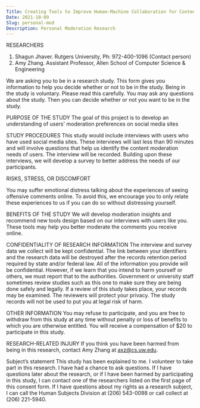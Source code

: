 ```yaml
---
Title: Creating Tools to Improve Human-Machine Collaboration for Content Moderation!
Date: 2021-10-09
Slug: personal-mod
Description: Personal Moderation Research
---
```

RESEARCHERS 
1.	Shagun Jhaver. Rutgers University, Ph: 972-400-1096 (Contact person)
2.	Amy Zhang. Assistant Professor, Allen School of Computer Science & Engineering

We are asking you to be in a research study. This form gives you information to help you decide whether or not to be in the study. Being in the study is voluntary. Please read this carefully.  You may ask any questions about the study. Then you can decide whether or not you want to be in the study.

PURPOSE OF THE STUDY
The goal of this project is to develop an understanding of users' moderation preferences on social media sites

STUDY PROCEDURES
This study would include interviews with users who have used social media sites. These interviews will last less than 90 minutes and will involve questions that help us identify the content moderation needs of users. The interview will be recorded. Building upon these interviews, we will develop a survey to better address the needs of our participants. 

RISKS, STRESS, OR DISCOMFORT

You may suffer emotional distress talking about the experiences of seeing offensive comments online. To avoid this, we encourage you to only relate these experiences to us if you can do so without distressing yourself.

BENEFITS OF THE STUDY
We will develop moderation insights and recommend new tools design based on our interviews with users like you. These tools may help you better moderate the comments you receive online.


CONFIDENTIALITY OF RESEARCH INFORMATION
The interview and survey data we collect will be kept confidential. The link between your identifiers and the research data will be destroyed after the records retention period required by state and/or federal law. All of the information you provide will be confidential. However, if we learn that you intend to harm yourself or others, we must report that to the authorities. Government or university staff sometimes review studies such as this one to make sure they are being done safely and legally. If a review of this study takes place, your records may be examined. The reviewers will protect your privacy. The study records will not be used to put you at legal risk of harm.

OTHER INFORMATION
You may refuse to participate, and you are free to withdraw from this study at any time without penalty or loss of benefits to which you are otherwise entitled. You will receive a compensation of $20 to participate in this study. 

RESEARCH-RELATED INJURY
If you think you have been harmed from being in this research, contact Amy Zhang at axz@cs.uw.edu.


Subject’s statement
This study has been explained to me.  I volunteer to take part in this research.  I have had a chance to ask questions.  If I have questions later about the research, or if I have been harmed by participating in this study, I can contact one of the researchers listed on the first page of this consent form.  If I have questions about my rights as a research subject, I can call the Human Subjects Division at (206) 543-0098 or call collect at (206) 221-5940. 

